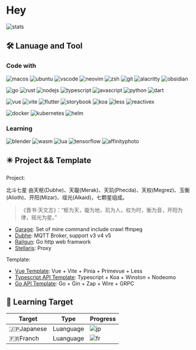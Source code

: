 # Hey

<!-- markdownlint-disable MD001 MD033 -->

![stats](https://github-readme-stats.vercel.app/api?username=gsxhnd&bg_color=30,e96443,904e95&title_color=fff&text_color=fff)

## 🛠️ Lanuage and Tool

### Code with

![macos](https://img.shields.io/badge/macOS-M2-white?style=flat&logo=Apple)
![ubuntu](https://img.shields.io/badge/-ubuntu-white?style=flat&logo=ubuntu)
![vscode](https://img.shields.io/badge/-vscode-blue?style=flat&logo=visualstudiocode)
![neovim](https://img.shields.io/badge/-Neovim-grey?style=flat&logo=neovim)
![zsh](https://img.shields.io/badge/-zsh-grey?style=flat&logo=gnubash&logoColor=white)
![git](https://img.shields.io/badge/-Git-ee462c?style=flat&logo=git&logoColor=white)
![alacritty](https://img.shields.io/badge/-Alacritty-grey?style=flat&logo=alacritty)
![obsidian](https://img.shields.io/badge/-Obsidian-grey?style=flat&logo=obsidian)

![go](https://img.shields.io/badge/-Go-grey?style=flat&logo=go)
![rust](https://img.shields.io/badge/-Rust-grey?style=flat&logo=rust)
![nodejs](https://img.shields.io/badge/-Node.js-3C873A?style=flat&logo=Node.js&logoColor=white)
![typescript](https://img.shields.io/badge/-TypeScript-2b6dbf?style=flat&logo=typescript&logoColor=white)
![javascript](https://img.shields.io/badge/JavaScript-ES6-f6da1c?style=flat&logo=javascript&logoColor=f6da1c)
![python](https://img.shields.io/badge/Python-grey?style=flat&logo=python)
![dart](https://img.shields.io/badge/Dart-grey?style=flat&logo=dart)

![vue](https://img.shields.io/badge/-Vue-46b882?style=flat&logo=vue.js&logoColor=white)
![vite](https://img.shields.io/badge/-Vite-646cff?style=flat&logo=vite&logoColor=white)
![flutter](https://img.shields.io/badge/-Flutter-grey?style=flat&logo=flutter)
![storybook](https://img.shields.io/badge/-Storybook-grey?style=flat&logo=storybook)
![koa](https://img.shields.io/badge/-Koa-33333D?style=flat&logo=koa&logoColor=white)
![less](https://img.shields.io/badge/-Less-bf608e?style=flat&logo=less&logoColor=white)
![reactivex](https://img.shields.io/badge/-Reactivex-grey?style=flat&logo=reactivex)

![docker](https://img.shields.io/badge/-Docker-grey?style=flat&logo=docker)
![kubernetes](https://img.shields.io/badge/-Kubernetes-grey?style=flat&logo=kubernetes)
![helm](https://img.shields.io/badge/-Helm-grey?style=flat&logo=helm)

### Learning

![blender](https://img.shields.io/badge/-Blender-grey?style=flat&logo=blender)
![wasm](https://img.shields.io/badge/-Webassembly-white?style=flat&logo=webassembly)
![lua](https://img.shields.io/badge/-Lua-grey?style=flat&logo=lua)
![tensorflow](https://img.shields.io/badge/-Tensorflow-grey?style=flat&logo=tensorflow)
![affinityphoto](https://img.shields.io/badge/-AffinityPhoto-blue?style=flat&logo=affinityphoto&logoColor=white)

## ✴️ Project && Template

Project:

北斗七星 由天枢(Dubhe)、天璇(Merak)、天玑(Phecda)、天权(Megrez)、玉衡(Alioth)、开阳(Mizar)、瑶光(Alkaid)，七颗星组成。
> 《晋书·天文志》：“枢为天，璇为地，玑为人，权为时，衡为音，开阳为律，摇光为星。”

- [Garage](https://github.com/gsxhnd/garage): Set of mine command include crawl ffmpeg
- [Dubhe](https://github.com/gsxhnd/Dubhe): MQTT Broker, support v3 v4 v5
- [Railgun](https://github.com/gsxhnd/railgun): Go http web framwork
- [Stellaris](https://github.com/gsxhnd/Stellaris): Proxy

Template:

- [Vue Template](https://github.com/gsxhnd/vue-template): Vue + Vite + Pinia + Primevue + Less
- [Typescript API Template](https://github.com/gsxhnd/ts-api-template): Typescript + Koa + Winston + Nodeomo
- [Go API Template](https://github.com/gsxhnd/go-api-template): Go + Gin + Zap + Wire + GRPC

## 🗼 Learning Target

| Target   | Type        | Progress                            |
| -------- | ----------- | ----------------------------------- |
| 🇯🇵Japanese | Luanguage | ![jp](https://progress-bar.dev/10/) |
| 🇫🇷Franch   | Luanguage | ![fr](https://progress-bar.dev/01/) |
